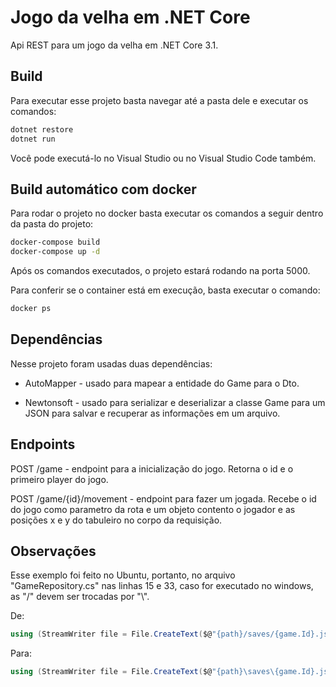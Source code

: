 # Jogo da velha em .NET Core

Api REST para um jogo da velha em .NET Core 3.1.

## Build

Para executar esse projeto basta navegar até a pasta dele e executar os comandos:

```bash
dotnet restore
dotnet run
```

Você pode executá-lo no Visual Studio ou no Visual Studio Code também.

## Build automático com docker

Para rodar o projeto no docker basta executar os comandos a seguir dentro da pasta do projeto:

```bash
docker-compose build
docker-compose up -d
```

Após os comandos executados, o projeto estará rodando na porta 5000.

Para conferir se o container está em execução, basta executar o comando:

```bash
docker ps
```

## Dependências

Nesse projeto foram usadas duas dependências:

- AutoMapper - usado para mapear a entidade do Game para o Dto.

- Newtonsoft - usado para serializar e deserializar a classe Game para um JSON para salvar e recuperar as informações em um arquivo.

## Endpoints

POST /game - endpoint para a inicialização do jogo. Retorna o id e o primeiro player do jogo.

POST /game/{id}/movement - endpoint para fazer um jogada. Recebe o id do jogo como parametro da rota e um objeto contento o jogador e as posições x e y do tabuleiro no corpo da requisição.

## Observações

Esse exemplo foi feito no Ubuntu, portanto, no arquivo "GameRepository.cs" nas linhas 15 e 33, caso for executado no windows, as "/" devem ser trocadas por "\\".

De:

```c#
using (StreamWriter file = File.CreateText($@"{path}/saves/{game.Id}.json"))
```

Para:

```c#
using (StreamWriter file = File.CreateText($@"{path}\saves\{game.Id}.json"))
```
